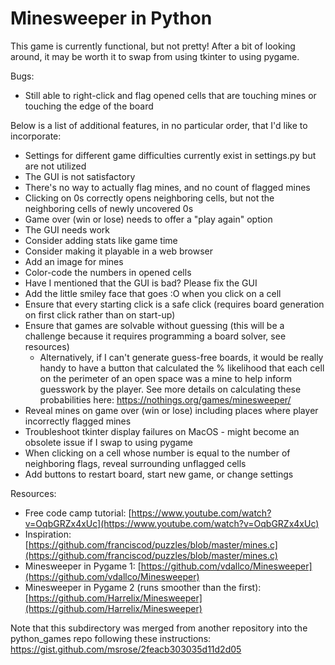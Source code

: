 # Minesweeper in Python

This game is currently functional, but not pretty! After a bit of looking around, it may be worth it to swap from using tkinter to using pygame. 

Bugs: 
- Still able to right-click and flag opened cells that are touching mines or touching the edge of the board

Below is a list of additional features, in no particular order, that I'd like to incorporate:
- Settings for different game difficulties currently exist in settings.py but are not utilized
- The GUI is not satisfactory 
- There's no way to actually flag mines, and no count of flagged mines 
- Clicking on 0s correctly opens neighboring cells, but not the neighboring cells of newly uncovered 0s
- Game over (win or lose) needs to offer a "play again" option 
- The GUI needs work
- Consider adding stats like game time
- Consider making it playable in a web browser
- Add an image for mines
- Color-code the numbers in opened cells
- Have I mentioned that the GUI is bad? Please fix the GUI
- Add the little smiley face that goes :O when you click on a cell
- Ensure that every starting click is a safe click (requires board generation on first click rather than on start-up) 
- Ensure that games are solvable without guessing (this will be a challenge because it requires programming a board solver, see resources) 
  - Alternatively, if I can't generate guess-free boards, it would be really handy to have a button that calculated the % likelihood that each cell on the perimeter of an open space was a mine to help inform guesswork by the player. See more details on calculating these probabilities here: https://nothings.org/games/minesweeper/
- Reveal mines on game over (win or lose) including places where player incorrectly flagged mines
- Troubleshoot tkinter display failures on MacOS - might become an obsolete issue if I swap to using pygame
- When clicking on a cell whose number is equal to the number of neighboring flags, reveal surrounding unflagged cells
- Add buttons to restart board, start new game, or change settings

Resources:
- Free code camp tutorial: [https://www.youtube.com/watch?v=OqbGRZx4xUc](https://www.youtube.com/watch?v=OqbGRZx4xUc)
- Inspiration: [https://github.com/franciscod/puzzles/blob/master/mines.c](https://github.com/franciscod/puzzles/blob/master/mines.c)
- Minesweeper in Pygame 1: [https://github.com/vdallco/Minesweeper](https://github.com/vdallco/Minesweeper)
- Minesweeper in Pygame 2 (runs smoother than the first): [https://github.com/Harrelix/Minesweeper](https://github.com/Harrelix/Minesweeper)

Note that this subdirectory was merged from another repository into the python_games repo following these instructions: https://gist.github.com/msrose/2feacb303035d11d2d05 
